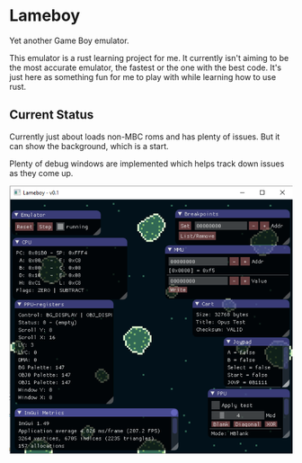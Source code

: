 # Lameboy

Yet another Game Boy emulator.

This emulator is a rust learning project for me. It currently isn't aiming to be the most accurate emulator, the fastest
 or the one with the best code. It's just here as something fun for me to play with while learning how to use rust.

## Current Status

Currently just about loads non-MBC roms and has plenty of issues. But it can show the background, which is a start.

Plenty of debug windows are implemented which helps track down issues as they come up.

![Screenshot of first BG displaying correctly](images/screenshot-25-7-17.png)
